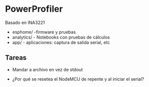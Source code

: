 # PowerProfiler

Basado en INA3221

* esphome/ -firmware y pruebas
* analytics/ - Notebooks con pruebas de cálculos
* app/ - aplicaciones: captura de salida serial, etc

## Tareas

* Mandar a archivo en vez de stdout

* ¿Por qué se resetea el NodeMCU de repente y al iniciar el serial? 

